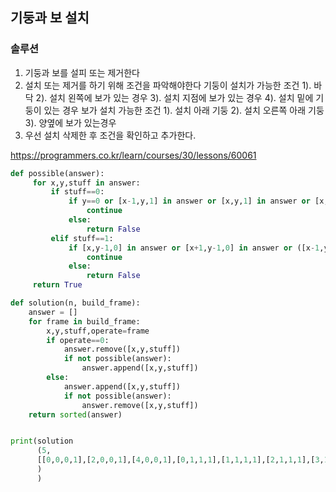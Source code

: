 ## 기둥과 보 설치

### 솔루션
1. 기둥과 보를 설피 또는 제거한다
2. 설치 또는 제거를 하기 위해 조건을 파악해야한다
기둥이 설치가 가능한 조건
1). 바닥 
2). 설치 왼쪽에 보가 있는 경우
3). 설치 지점에 보가 있는 경우
4). 설치 밑에 기둥이 있는 경우
보가 설치 가능한 조건
1). 설치 아래 기둥
2). 설치 오른쪽 아래 기둥
3). 양옆에 보가 있는경우
4. 우선 설치 삭제한 후 조건을 확인하고 추가한다.

https://programmers.co.kr/learn/courses/30/lessons/60061

```python
def possible(answer):
     for x,y,stuff in answer:
         if stuff==0:
             if y==0 or [x-1,y,1] in answer or [x,y,1] in answer or [x,y-1,0] in answer:
                 continue
             else:
                 return False
         elif stuff==1:
             if [x,y-1,0] in answer or [x+1,y-1,0] in answer or ([x-1,y,1] in answer and [x+1,y,1] in answer):
                 continue
             else:
                 return False
     return True

def solution(n, build_frame):
    answer = []
    for frame in build_frame:
        x,y,stuff,operate=frame
        if operate==0:
            answer.remove([x,y,stuff])
            if not possible(answer):
                answer.append([x,y,stuff])
        else:
            answer.append([x,y,stuff])
            if not possible(answer):
                answer.remove([x,y,stuff])
    return sorted(answer)


print(solution
      (5,
      [[0,0,0,1],[2,0,0,1],[4,0,0,1],[0,1,1,1],[1,1,1,1],[2,1,1,1],[3,1,1,1],[2,0,0,0],[1,1,1,0],[2,2,0,1]]
      )
      )
      
 
